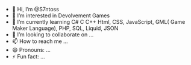 - 👋 Hi, I’m @S7ntoss
- 👀 I’m interested in Devolvement Games
- 🌱 I’m currently learning  C# C C++ Html, CSS, JavaScript, GML( Game Maker Language), PHP, SQL, Liquid, JSON
- 💞️ I’m looking to collaborate on ...
- 📫 How to reach me ...
- 😄 Pronouns: ...
- ⚡ Fun fact: ...

<!---
S7ntoss/S7ntoss is a ✨ special ✨ repository because its `README.md` (this file) appears on your GitHub profile.
You can click the Preview link to take a look at your changes.
--->
